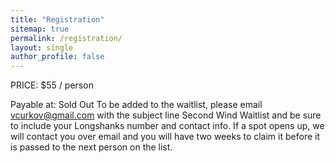 ```yaml
---
title: "Registration"
sitemap: true
permalink: /registration/
layout: single
author_profile: false
---
```


[comment]: # (Tickets Coming Soon for Second Wind 6!)


PRICE: $55 / person

Payable at: Sold Out
To be added to the waitlist, please email [vcurkov@gmail.com](mailto:vcurkov@gmail.com) with the subject line Second Wind Waitlist and be sure to include your Longshanks number and contact info. If a spot opens up, we will contact you over email and you will have two weeks to claim it before it is passed to the next person on the list.

[comment]: # (Pay above via PayPal to be registered on Longshanks!
Please include the Longshanks number and name of the person you are signing up in the memo. If you do not have a Longshanks number include that information in the memo.)